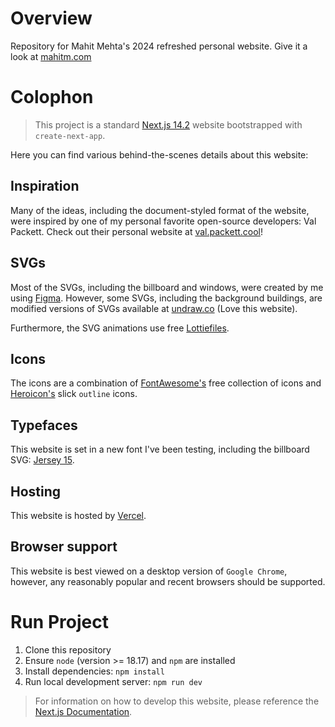 # Overview

Repository for Mahit Mehta's 2024 refreshed personal website. Give it a look at [mahitm.com](https://mahitm.com)

# Colophon

>This project is a standard [Next.js 14.2](https://nextjs.org/docs) website bootstrapped with `create-next-app`. 

Here you can find various behind-the-scenes details about this website:

## Inspiration

Many of the ideas, including the document-styled format of the website, were inspired by one of my personal favorite open-source developers: Val Packett. Check out their personal website at [val.packett.cool](https://val.packett.cool/)!

## SVGs

Most of the SVGs, including the billboard and windows, were created by me using [Figma](https://figma.com). However, some SVGs, including the background buildings, are modified versions of SVGs available at [undraw.co](https://undraw.co) (Love this website). 

Furthermore, the SVG animations use free [Lottiefiles](https://lottiefiles.com/).

## Icons

The icons are a combination of [FontAwesome's](https://fontawesome.com/) free collection of icons and [Heroicon's](https://heroicons.com/) slick `outline` icons.

## Typefaces

This website is set in a new font I've been testing, including the billboard SVG: [Jersey 15](https://fonts.google.com/specimen/Jersey+15).

## Hosting

This website is hosted by [Vercel](vercel.app).

## Browser support

This website is best viewed on a desktop version of `Google Chrome`, however, any reasonably popular and recent browsers should be supported.

# Run Project

1. Clone this repository
2. Ensure `node` (version >= 18.17) and `npm` are installed
3. Install dependencies: `npm install`
4. Run local development server: `npm run dev`

> For information on how to develop this website, please reference the  [Next.js Documentation](https://nextjs.org/docs).
